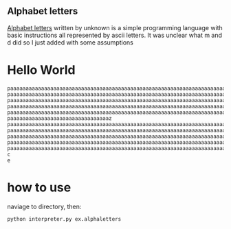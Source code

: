 ## Alphabet letters

[Alphabet letters](https://esolangs.org/wiki/Alphabet_letters) written by unknown is a simple programming language with basic instructions all represented by ascii letters. It was unclear what m and d did so I just added with some assumptions

# Hello World

```
paaaaaaaaaaaaaaaaaaaaaaaaaaaaaaaaaaaaaaaaaaaaaaaaaaaaaaaaaaaaaaaaaaaaaaaaz
paaaaaaaaaaaaaaaaaaaaaaaaaaaaaaaaaaaaaaaaaaaaaaaaaaaaaaaaaaaaaaaaaaaaaaaaaaaaaaaaaaaaaaaaaaaaaaaaaaaaaz
paaaaaaaaaaaaaaaaaaaaaaaaaaaaaaaaaaaaaaaaaaaaaaaaaaaaaaaaaaaaaaaaaaaaaaaaaaaaaaaaaaaaaaaaaaaaaaaaaaaaaaaaaaaaz
paaaaaaaaaaaaaaaaaaaaaaaaaaaaaaaaaaaaaaaaaaaaaaaaaaaaaaaaaaaaaaaaaaaaaaaaaaaaaaaaaaaaaaaaaaaaaaaaaaaaaaaaaaaaz
paaaaaaaaaaaaaaaaaaaaaaaaaaaaaaaaaaaaaaaaaaaaaaaaaaaaaaaaaaaaaaaaaaaaaaaaaaaaaaaaaaaaaaaaaaaaaaaaaaaaaaaaaaaaaaaz
paaaaaaaaaaaaaaaaaaaaaaaaaaaaaaaaz
paaaaaaaaaaaaaaaaaaaaaaaaaaaaaaaaaaaaaaaaaaaaaaaaaaaaaaaaaaaaaaaaaaaaaaaaaaaaaaaaaaaaaaaz
paaaaaaaaaaaaaaaaaaaaaaaaaaaaaaaaaaaaaaaaaaaaaaaaaaaaaaaaaaaaaaaaaaaaaaaaaaaaaaaaaaaaaaaaaaaaaaaaaaaaaaaaaaaaaaaz
paaaaaaaaaaaaaaaaaaaaaaaaaaaaaaaaaaaaaaaaaaaaaaaaaaaaaaaaaaaaaaaaaaaaaaaaaaaaaaaaaaaaaaaaaaaaaaaaaaaaaaaaaaaaaaaaaaz
paaaaaaaaaaaaaaaaaaaaaaaaaaaaaaaaaaaaaaaaaaaaaaaaaaaaaaaaaaaaaaaaaaaaaaaaaaaaaaaaaaaaaaaaaaaaaaaaaaaaaaaaaaaaz
paaaaaaaaaaaaaaaaaaaaaaaaaaaaaaaaaaaaaaaaaaaaaaaaaaaaaaaaaaaaaaaaaaaaaaaaaaaaaaaaaaaaaaaaaaaaaaaaaaaaz
c
e
```

# how to use

naviage to directory, then:

```
python interpreter.py ex.alphaletters
```